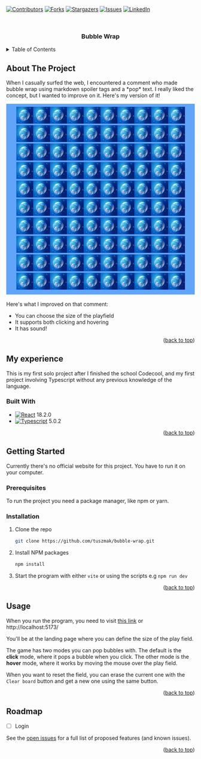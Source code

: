 [![Contributors][contributors-shield]][contributors-url]
[![Forks][forks-shield]][forks-url]
[![Stargazers][stars-shield]][stars-url]
[![Issues][issues-shield]][issues-url]
[![LinkedIn][linkedin-shield]][linkedin-url]



<!-- PROJECT LOGO -->
<br />
<div align="center">
  <a href="https://github.com/tuszmak/bubble-wrap">
  </a>
<h3 align="center">Bubble Wrap</h3>

  <p align="center">
  </p>
</div>



<!-- TABLE OF CONTENTS -->
<details>
  <summary>Table of Contents</summary>
  <ol>
    <li>
      <a href="#about-the-project">About The Project</a>
      <ul>
        <li><a href="#built-with">Built With</a></li>
      </ul>
    </li>
    <li>
      <a href="#getting-started">Getting Started</a>
      <ul>
        <li><a href="#prerequisites">Prerequisites</a></li>
        <li><a href="#installation">Installation</a></li>
      </ul>
    </li>
    <li><a href="#usage">Usage</a></li>
    <li><a href="#roadmap">Roadmap</a></li>
    <li><a href="#contributing">Contributing</a></li>
    <li><a href="#acknowledgments">Acknowledgments</a></li>
  </ol>
</details>



<!-- ABOUT THE PROJECT -->
## About The Project

When I casually surfed the web, I encountered a comment who made bubble wrap using markdown spoiler tags and a \*pop* text. I really liked the concept, but I wanted to improve on it. Here's my version of it!

![Product Name Screen Shot][product-screenshot]



Here's what I improved on that comment: 
- You can choose the size of the playfield
- It supports both clicking and hovering
- It has sound!


<p align="right">(<a href="#readme-top">back to top</a>)</p>

## My experience

This is my first solo project after I finished the school Codecool, and my first project involving Typescript without any previous knowledge of the language.


### Built With

* [![React][React.js]][React-url] 18.2.0
* [![Typescript][Typescript]][React-url] 5.0.2


<p align="right">(<a href="#readme-top">back to top</a>)</p>



<!-- GETTING STARTED -->
## Getting Started

Currently there's no official website for this project. You have to run it on your computer.

### Prerequisites

To run the project you need a package manager, like npm or yarn.

### Installation

1. Clone the repo
   ```sh
   git clone https://github.com/tuszmak/bubble-wrap.git
   ```
2. Install NPM packages
   ```sh
   npm install
   ```
3. Start the program with either ``vite`` or using the scripts e.g ``npm run dev``

<p align="right">(<a href="#readme-top">back to top</a>)</p>


## Usage

When you run the program, you need to visit [this link]( http://localhost:5173/) or http://localhost:5173/

You'll be at the landing page where you can define the size of the play field.

The game has two modes you can pop bubbles with. 
The default is the **click** mode, where it pops a bubble when you click.
The other mode is the **hover** mode, where it works by moving the mouse over the play field.

When you want to reset the field, you can erase the current one with the ``Clear board`` button and get a new one using the same button.



<p align="right">(<a href="#readme-top">back to top</a>)</p>

<!-- ROADMAP -->
## Roadmap

- [ ] Login


See the [open issues](https://github.com/tuszmak/bubble-wrap/issues) for a full list of proposed features (and known issues).

<p align="right">(<a href="#readme-top">back to top</a>)</p>

<!-- MARKDOWN LINKS & IMAGES -->
<!-- https://www.markdownguide.org/basic-syntax/#reference-style-links -->
[contributors-shield]: https://img.shields.io/github/contributors/tuszmak/bubble-wrap.svg?style=for-the-badge
[contributors-url]: https://github.com/tuszmak/bubble-wrap/graphs/contributors
[forks-shield]: https://img.shields.io/github/forks/tuszmak/bubble-wrap.svg?style=for-the-badge
[forks-url]: https://github.com/tuszmak/bubble-wrap/network/members
[stars-shield]: https://img.shields.io/github/stars/tuszmak/bubble-wrap.svg?style=for-the-badge
[stars-url]: https://github.com/tuszmak/bubble-wrap/stargazers
[issues-shield]: https://img.shields.io/github/issues/tuszmak/bubble-wrap.svg?style=for-the-badge
[issues-url]: https://github.com/tuszmak/bubble-wrap/issues
[license-shield]: https://img.shields.io/github/license/tuszmak/bubble-wrap.svg?style=for-the-badge
[license-url]: https://github.com/tuszmak/bubble-wrap/blob/master/LICENSE.txt
[linkedin-shield]: https://img.shields.io/badge/-LinkedIn-black.svg?style=for-the-badge&logo=linkedin&colorB=555
[linkedin-url]: https://linkedin.com/in/linkedin_username
[product-screenshot]: images/bubbles.png
[React.js]: https://img.shields.io/badge/React-20232A?style=for-the-badge&logo=react&logoColor=61DAFB
[React-url]: https://reactjs.org/
[Typescript]: https://img.shields.io/badge/Typescript-0769AD?style=for-the-badge&logo=Typescript&logoColor=white
[JQuery-url]: https://jquery.com 